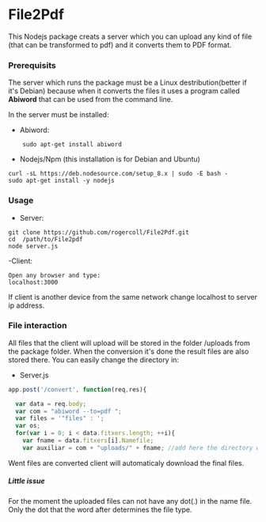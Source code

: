 # File2Pdf

This Nodejs package creats a server which you can upload any kind of file (that can be transformed to pdf) and it converts them to PDF format. 

### Prerequisits 

The server which runs the package must be a Linux destribution(better if it's Debian) because when it converts the files it uses a program called **Abiword** that can be used from the command line.

In the server must be installed:

- Abiword:
```
    sudo apt-get install abiword
```

- Nodejs/Npm (this installation is for Debian and Ubuntu)
```
curl -sL https://deb.nodesource.com/setup_8.x | sudo -E bash -
sudo apt-get install -y nodejs

```


### Usage

- Server:
```
git clone https://github.com/rogercoll/File2Pdf.git
cd  /path/to/File2pdf 
node server.js
```

-Client:
```
Open any browser and type:
localhost:3000
```

If client is another device from the same network change localhost to server ip address.

### File interaction

All files that the client will upload will be stored in the folder /uploads from the package folder. When the conversion it's done the result files are also stored there. You can easily change the directory in:

- Server.js

```javascript
app.post('/convert', function(req,res){

  var data = req.body;
  var com = "abiword --to=pdf ";
  var files = '"files" : ';
  var os;
  for(var i = 0; i < data.fitxers.length; ++i){
    var fname = data.fitxers[i].Namefile;
    var auxiliar = com + "uploads/" + fname; //add here the directory which you want to save the file(s)
```

Went files are converted client will automaticaly download the final files. 

##### Little issue

For the moment the uploaded files can not have any dot(.) in the name file. Only the dot that the word after determines the file type. 
